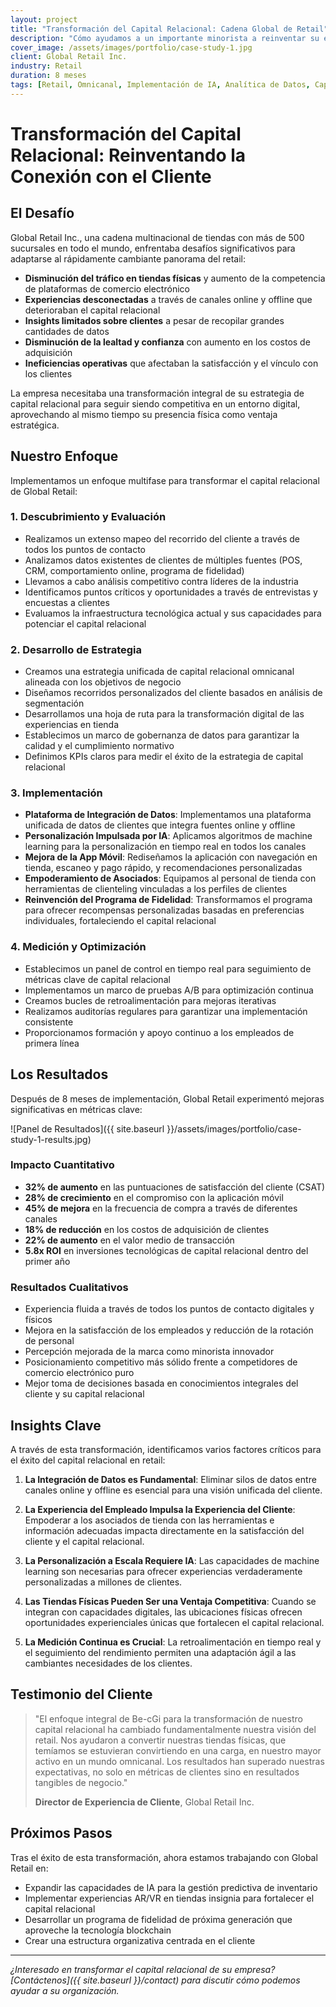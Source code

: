 ```yaml
---
layout: project
title: "Transformación del Capital Relacional: Cadena Global de Retail"
description: "Cómo ayudamos a un importante minorista a reinventar su estrategia de capital relacional a través de puntos de contacto digitales y en tienda"
cover_image: /assets/images/portfolio/case-study-1.jpg
client: Global Retail Inc.
industry: Retail
duration: 8 meses
tags: [Retail, Omnicanal, Implementación de IA, Analítica de Datos, Capital Relacional]
---
```


# Transformación del Capital Relacional: Reinventando la Conexión con el Cliente

## El Desafío

Global Retail Inc., una cadena multinacional de tiendas con más de 500 sucursales en todo el mundo, enfrentaba desafíos significativos para adaptarse al rápidamente cambiante panorama del retail:

- **Disminución del tráfico en tiendas físicas** y aumento de la competencia de plataformas de comercio electrónico
- **Experiencias desconectadas** a través de canales online y offline que deterioraban el capital relacional
- **Insights limitados sobre clientes** a pesar de recopilar grandes cantidades de datos
- **Disminución de la lealtad y confianza** con aumento en los costos de adquisición
- **Ineficiencias operativas** que afectaban la satisfacción y el vínculo con los clientes

La empresa necesitaba una transformación integral de su estrategia de capital relacional para seguir siendo competitiva en un entorno digital, aprovechando al mismo tiempo su presencia física como ventaja estratégica.

## Nuestro Enfoque

Implementamos un enfoque multifase para transformar el capital relacional de Global Retail:

### 1. Descubrimiento y Evaluación

- Realizamos un extenso mapeo del recorrido del cliente a través de todos los puntos de contacto
- Analizamos datos existentes de clientes de múltiples fuentes (POS, CRM, comportamiento online, programa de fidelidad)
- Llevamos a cabo análisis competitivo contra líderes de la industria
- Identificamos puntos críticos y oportunidades a través de entrevistas y encuestas a clientes
- Evaluamos la infraestructura tecnológica actual y sus capacidades para potenciar el capital relacional

### 2. Desarrollo de Estrategia

- Creamos una estrategia unificada de capital relacional omnicanal alineada con los objetivos de negocio
- Diseñamos recorridos personalizados del cliente basados en análisis de segmentación
- Desarrollamos una hoja de ruta para la transformación digital de las experiencias en tienda
- Establecimos un marco de gobernanza de datos para garantizar la calidad y el cumplimiento normativo
- Definimos KPIs claros para medir el éxito de la estrategia de capital relacional

### 3. Implementación

- **Plataforma de Integración de Datos**: Implementamos una plataforma unificada de datos de clientes que integra fuentes online y offline
- **Personalización Impulsada por IA**: Aplicamos algoritmos de machine learning para la personalización en tiempo real en todos los canales
- **Mejora de la App Móvil**: Rediseñamos la aplicación con navegación en tienda, escaneo y pago rápido, y recomendaciones personalizadas
- **Empoderamiento de Asociados**: Equipamos al personal de tienda con herramientas de clienteling vinculadas a los perfiles de clientes
- **Reinvención del Programa de Fidelidad**: Transformamos el programa para ofrecer recompensas personalizadas basadas en preferencias individuales, fortaleciendo el capital relacional

### 4. Medición y Optimización

- Establecimos un panel de control en tiempo real para seguimiento de métricas clave de capital relacional
- Implementamos un marco de pruebas A/B para optimización continua
- Creamos bucles de retroalimentación para mejoras iterativas
- Realizamos auditorías regulares para garantizar una implementación consistente
- Proporcionamos formación y apoyo continuo a los empleados de primera línea

## Los Resultados

Después de 8 meses de implementación, Global Retail experimentó mejoras significativas en métricas clave:

![Panel de Resultados]({{ site.baseurl }}/assets/images/portfolio/case-study-1-results.jpg)

### Impacto Cuantitativo

- **32% de aumento** en las puntuaciones de satisfacción del cliente (CSAT)
- **28% de crecimiento** en el compromiso con la aplicación móvil
- **45% de mejora** en la frecuencia de compra a través de diferentes canales
- **18% de reducción** en los costos de adquisición de clientes
- **22% de aumento** en el valor medio de transacción
- **5.8x ROI** en inversiones tecnológicas de capital relacional dentro del primer año

### Resultados Cualitativos

- Experiencia fluida a través de todos los puntos de contacto digitales y físicos
- Mejora en la satisfacción de los empleados y reducción de la rotación de personal
- Percepción mejorada de la marca como minorista innovador
- Posicionamiento competitivo más sólido frente a competidores de comercio electrónico puro
- Mejor toma de decisiones basada en conocimientos integrales del cliente y su capital relacional

## Insights Clave

A través de esta transformación, identificamos varios factores críticos para el éxito del capital relacional en retail:

1. **La Integración de Datos es Fundamental**: Eliminar silos de datos entre canales online y offline es esencial para una visión unificada del cliente.

2. **La Experiencia del Empleado Impulsa la Experiencia del Cliente**: Empoderar a los asociados de tienda con las herramientas e información adecuadas impacta directamente en la satisfacción del cliente y el capital relacional.

3. **La Personalización a Escala Requiere IA**: Las capacidades de machine learning son necesarias para ofrecer experiencias verdaderamente personalizadas a millones de clientes.

4. **Las Tiendas Físicas Pueden Ser una Ventaja Competitiva**: Cuando se integran con capacidades digitales, las ubicaciones físicas ofrecen oportunidades experienciales únicas que fortalecen el capital relacional.

5. **La Medición Continua es Crucial**: La retroalimentación en tiempo real y el seguimiento del rendimiento permiten una adaptación ágil a las cambiantes necesidades de los clientes.

## Testimonio del Cliente

> "El enfoque integral de Be-cGi para la transformación de nuestro capital relacional ha cambiado fundamentalmente nuestra visión del retail. Nos ayudaron a convertir nuestras tiendas físicas, que temíamos se estuvieran convirtiendo en una carga, en nuestro mayor activo en un mundo omnicanal. Los resultados han superado nuestras expectativas, no solo en métricas de clientes sino en resultados tangibles de negocio."
> 
> **Director de Experiencia de Cliente**, Global Retail Inc.

## Próximos Pasos

Tras el éxito de esta transformación, ahora estamos trabajando con Global Retail en:

- Expandir las capacidades de IA para la gestión predictiva de inventario
- Implementar experiencias AR/VR en tiendas insignia para fortalecer el capital relacional
- Desarrollar un programa de fidelidad de próxima generación que aproveche la tecnología blockchain
- Crear una estructura organizativa centrada en el cliente

---

*¿Interesado en transformar el capital relacional de su empresa? [Contáctenos]({{ site.baseurl }}/contact) para discutir cómo podemos ayudar a su organización.*

